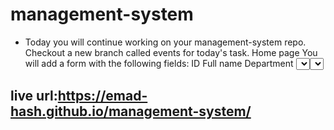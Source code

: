 # management-system
* Today you will continue working on your management-system repo.
Checkout a new branch called events for today's task.
Home page
You will add a form with the following fields:
ID
Full name
Department <select> with following options:
Administration
Marketing
Development
Finance
Level <select> with following options:
Junior
Mid-Senior
Senior
Image url
Submit button
You will add an event listener to get the data from the form instead of having hard coded data.

## live url:https://emad-hash.github.io/management-system/
